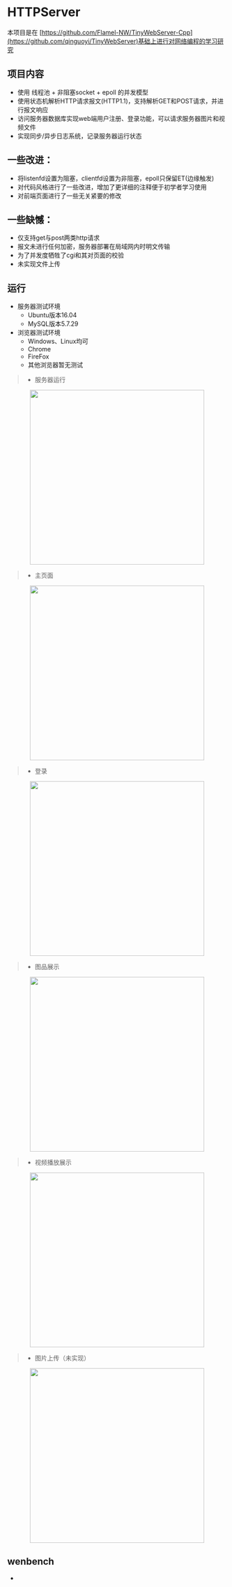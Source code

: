 

HTTPServer
===============

本项目是在 [https://github.com/Flamel-NW/TinyWebServer-Cpp](https://github.com/qinguoyi/TinyWebServer)基础上进行对网络编程的学习研究

项目内容
------------
* 使用 线程池 + 非阻塞socket + epoll 的并发模型
* 使用状态机解析HTTP请求报文(HTTP1.1)，支持解析GET和POST请求，并进行报文响应
* 访问服务器数据库实现web端用户注册、登录功能，可以请求服务器图片和视频文件
* 实现同步/异步日志系统，记录服务器运行状态

一些改进：
------------
* 将listenfd设置为阻塞，clientfd设置为非阻塞，epoll只保留ET(边缘触发)
* 对代码风格进行了一些改进，增加了更详细的注释便于初学者学习使用
* 对前端页面进行了一些无关紧要的修改

一些缺憾：
------------
* 仅支持get与post两类http请求
* 报文未进行任何加密，服务器部署在局域网内时明文传输
* 为了并发度牺牲了cgi和其对页面的校验
* 未实现文件上传

运行
------------
* 服务器测试环境
	* Ubuntu版本16.04
	* MySQL版本5.7.29
* 浏览器测试环境
	* Windows、Linux均可
	* Chrome
	* FireFox
	* 其他浏览器暂无测试
> * 服务器运行

<div align=center><img src="https://raw.githubusercontent.com/Eren-cc/httpserver/main/image/000.png" height="400"/> </div>

> * 主页面

<div align=center><img src="https://raw.githubusercontent.com/Eren-cc/httpserver/main/image/002.png" height="400"/> </div>

> * 登录

<div align=center><img src="https://raw.githubusercontent.com/Eren-cc/httpserver/main/image/001.png" height="400"/> </div>

> * 图品展示

<div align=center><img src="https://raw.githubusercontent.com/Eren-cc/httpserver/main/image/003.png" height="400"/> </div>

> * 视频播放展示

<div align=center><img src="https://raw.githubusercontent.com/Eren-cc/httpserver/main/image/004.png" height="400"/> </div>

> * 图片上传（未实现）

<div align=center><img src="https://raw.githubusercontent.com/Eren-cc/httpserver/main/image/005.png" height="400"/> </div>

wenbench
-----------
*


